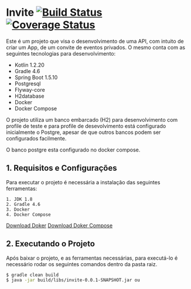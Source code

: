 # Invite  [![Build Status](https://travis-ci.org/fontourajunior/invite.svg?branch=master)](https://travis-ci.org/fontourajunior/invite) [![Coverage Status](https://coveralls.io/repos/github/fontourajunior/invite/badge.svg?branch=master)](https://coveralls.io/github/fontourajunior/invite?branch=master)

Este é um projeto que visa o desenvolvimento de uma API, com intuito de criar um App, de um convite de eventos privados. O mesmo conta com as seguintes tecnologias para desenvolvimento:

  - Kotlin 1.2.20
  - Gradle 4.6
  - Spring Boot 1.5.10
  - Postgresql
  - Flyway-core
  - H2database
  - Docker
  - Docker Compose

O projeto utiliza um banco embarcado (H2) para desenvolvimento com profile de teste e para profile de desevolvimento está configurado inicialmente o Postgre, apesar de que outros bancos podem ser configurados facilmente.

O banco postgre esta configurado no docker compose.

## 1. Requisitos e Configurações

Para executar o projeto é necessária a instalação das seguintes ferramentas:

    1. JDK 1.8
    2. Gradle 4.6
    3. Docker 
    4. Docker Compose

[Download Doker](https://github.com/user/repo/blob/branch/other_file.md)
[Download Doker Compose](https://docs.docker.com/compose/install/)

## 2. Executando o Projeto
 
Após baixar o projeto, e as ferramentas necessárias, para executá-lo é necessário rodar os seguintes comandos dentro da pasta raiz.


```sh
$ gradle clean build
$ java -jar build/libs/invite-0.0.1-SNAPSHOT.jar ou 
```